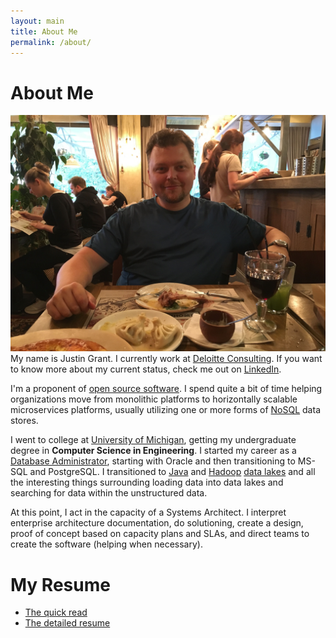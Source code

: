 ```yaml
---
layout: main
title: About Me
permalink: /about/
---
```


# About Me

![Just me](/assets/img/justin-uzbec-restaurant.jpg) 
My name is Justin Grant.  I currently work at [Deloitte Consulting](https://www2.deloitte.com/global/en/services/consulting-deloitte.html). If you want to know more about my current status, check me out on [LinkedIn](https://www.linkedin.com/in/jlgrock/).

I'm a proponent of [open source software](https://en.wikipedia.org/wiki/Open-source_software).  I spend quite a bit of time helping organizations move from monolithic platforms to horizontally scalable microservices platforms, usually utilizing one or more forms of [NoSQL](https://en.wikipedia.org/wiki/NoSQL) data stores.

I went to college at [University of Michigan](http://www.umich.edu), getting my undergraduate degree in **Computer Science in Engineering**.  I started my career as a [Database Administrator](https://en.wikipedia.org/wiki/Database_administrator), starting with Oracle and then transitioning to MS-SQL and PostgreSQL. I transitioned to [Java](https://www.java.com/) and [Hadoop](https://hadoop.apache.org/) [data lakes](https://en.wikipedia.org/wiki/Data_lake) and all the interesting things surrounding loading data into data lakes and searching for data within the unstructured data.

At this point, I act in the capacity of a Systems Architect.  I interpret enterprise architecture documentation, do solutioning, create a design, proof of concept based on capacity plans and SLAs, and direct teams to create the software (helping when necessary).

# My Resume

* [The quick read](/assets/resume/2018-08-Justin_Lee_Grant.pdf)
* [The detailed resume](/assets/resume/2020-04-Justin_Lee_Grant_detailed.pdf)


